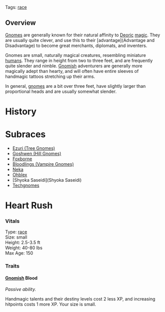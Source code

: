 Tags: [race](Races)

## Overview

[Gnomes](Gnomes) are generally known for their natural affinity to [Deoric](Deoric) [magic](Magic). They are usually quite clever, and use this to their [advantage](Advantage and Disadvantage) to become great merchants, diplomats, and inventers. 

Gnomes are small, naturally magical creatures, resembling miniature [humans](Humans). They range in height from two to three feet, and are frequently quite slender and nimble. [Gnomish](Gnomes) adventurers are generally more magically adept than hearty, and will often have entire sleeves of handmagic tattoos stretching up their arms.

In general, [gnomes](Gnomes) are a bit over three feet, have slightly larger than proportional heads and are usually somewhat slender.

# History

# Subraces
- [Ezuri (Tree Gnomes)](Ezuri)
- [Goshwen (Hill Gnomes)](Goshwen)
- [Foxborne](Foxborne)
- [Bloodlings (Vampire Gnomes)](Bloodlings)
- [Neka](Neka)
- [Ohblex](Ohblex)
- [Shyoka Saseidi](Shyoka Saseidi)
- [Techgnomes](Techgnomes)

# Heart Rush

### Vitals
Type: [race](Races)  
Size: small  
Height: 2.5-3.5 ft  
Weight: 40-80 lbs  
Max Age: 150  

### Traits

#### [Gnomish](Gnomes) Blood
*Passive ability.*

Handmagic talents and their destiny levels cost 2 less XP, and increasing hitpoints costs 1 more XP. Your size is small.

